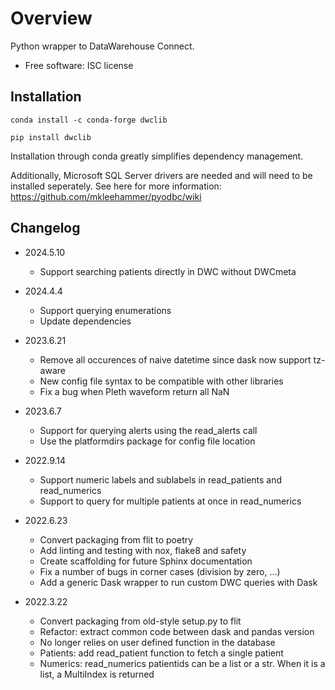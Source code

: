 # Overview
Python wrapper to DataWarehouse Connect.
-   Free software: ISC license

## Installation
`conda install -c conda-forge dwclib`

`pip install dwclib`

Installation through conda greatly simplifies dependency management.

Additionally, Microsoft SQL Server drivers are needed and will need to be installed seperately.
See here for more information: https://github.com/mkleehammer/pyodbc/wiki


## Changelog
- 2024.5.10
    - Support searching patients directly in DWC without DWCmeta

- 2024.4.4
    - Support querying enumerations
    - Update dependencies

- 2023.6.21
    - Remove all occurences of naive datetime since dask now support tz-aware
    - New config file syntax to be compatible with other libraries
    - Fix a bug when Pleth waveform return all NaN

- 2023.6.7
    - Support for querying alerts using the read_alerts call
    - Use the platformdirs package for config file location

- 2022.9.14
    - Support numeric labels and sublabels in read_patients and read_numerics
    - Support to query for multiple patients at once in read_numerics

- 2022.6.23
    - Convert packaging from flit to poetry
    - Add linting and testing with nox, flake8 and safety
    - Create scaffolding for future Sphinx documentation
    - Fix a number of bugs in corner cases (division by zero, ...)
    - Add a generic Dask wrapper to run custom DWC queries with Dask

- 2022.3.22
    - Convert packaging from old-style setup.py to flit
    - Refactor: extract common code between dask and pandas version
    - No longer relies on user defined function in the database
    - Patients: add read_patient function to fetch a single patient
    - Numerics: read_numerics patientids can be a list or a str. When it is a list, a MultiIndex is returned

